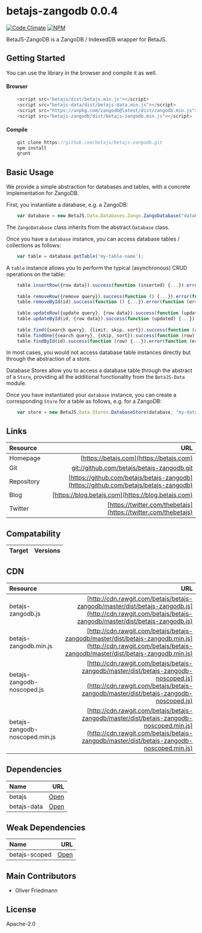 # betajs-zangodb 0.0.4
[![Code Climate](https://codeclimate.com/github/betajs/betajs-zangodb/badges/gpa.svg)](https://codeclimate.com/github/betajs/betajs-zangodb)
[![NPM](https://img.shields.io/npm/v/betajs-zangodb.svg?style=flat)](https://www.npmjs.com/package/betajs-zangodb)


BetaJS-ZangoDB is a ZangoDB / IndexedDB wrapper for BetaJS.



## Getting Started


You can use the library in the browser and compile it as well.

#### Browser

```javascript
	<script src="betajs/dist/betajs.min.js"></script>
	<script src="betajs-data/dist/betajs-data.min.js"></script>
	<script src="https://unpkg.com/zangodb@latest/dist/zangodb.min.js"></script>
	<script src="betajs-zangodb/dist/betajs-zangodb.min.js"></script>
``` 

#### Compile

```javascript
	git clone https://github.com/betajs/betajs-zangodb.git
	npm install
	grunt
```



## Basic Usage


We provide a simple abstraction for databases and tables, with a concrete implementation for ZangoDB.

First, you instantiate a database, e.g. a ZangoDB:

```javascript
	var database = new BetaJS.Data.Databases.Zango.ZangoDatabase("database");
```
 
The `ZangoDatabase` class inherits from the abstract `Database` class.

Once you have a `database` instance, you can access database tables / collections as follows:

```javascript
	var table = database.getTable('my-table-name');
```

A `table` instance allows you to perform the typical (asynchronous) CRUD operations on the table:

```javascript
	table.insertRow({row data}).success(function (inserted) {...}).error(function (error) {...});
	
	table.removeRow({remove query}).success(function () {...}).error(function (error) {...});
	table.removeById(id).success(function () {...}).error(function (error) {...});
	
	table.updateRow({update query}, {row data}).success(function (updated) {...}).error(function (error) {...});
	table.updateById(id, {row data}).success(function (updated) {...}).error(function (error) {...});
	
	table.find({search query}, {limit, skip, sort}).success(function (rowIterator) {...}).error(function (error) {...});
	table.findOne({search query}, {skip, sort}).success(function (row) {...}).error(function (error) {...});
	table.findById(id).success(function (row) {...}).error(function (error) {...});
``` 

In most cases, you would not access database table instances directly but through the abstraction of a store.

Database Stores allow you to access a database table through the abstract of a `Store`, providing all the additional functionality from the `BetaJS-Data` module.

Once you have instantiated your `database` instance, you can create a corresponding `Store` for a table as follows, e.g. for a ZangoDB:

```javascript
	var store = new BetaJS.Data.Stores.DatabaseStore(database, "my-database-table");
```


## Links
| Resource   | URL |
| :--------- | --: |
| Homepage   | [https://betajs.com](https://betajs.com) |
| Git        | [git://github.com/betajs/betajs-zangodb.git](git://github.com/betajs/betajs-zangodb.git) |
| Repository | [https://github.com/betajs/betajs-zangodb](https://github.com/betajs/betajs-zangodb) |
| Blog       | [https://blog.betajs.com](https://blog.betajs.com) | 
| Twitter    | [https://twitter.com/thebetajs](https://twitter.com/thebetajs) | 
 



## Compatability
| Target | Versions |
| :----- | -------: |


## CDN
| Resource | URL |
| :----- | -------: |
| betajs-zangodb.js | [http://cdn.rawgit.com/betajs/betajs-zangodb/master/dist/betajs-zangodb.js](http://cdn.rawgit.com/betajs/betajs-zangodb/master/dist/betajs-zangodb.js) |
| betajs-zangodb.min.js | [http://cdn.rawgit.com/betajs/betajs-zangodb/master/dist/betajs-zangodb.min.js](http://cdn.rawgit.com/betajs/betajs-zangodb/master/dist/betajs-zangodb.min.js) |
| betajs-zangodb-noscoped.js | [http://cdn.rawgit.com/betajs/betajs-zangodb/master/dist/betajs-zangodb-noscoped.js](http://cdn.rawgit.com/betajs/betajs-zangodb/master/dist/betajs-zangodb-noscoped.js) |
| betajs-zangodb-noscoped.min.js | [http://cdn.rawgit.com/betajs/betajs-zangodb/master/dist/betajs-zangodb-noscoped.min.js](http://cdn.rawgit.com/betajs/betajs-zangodb/master/dist/betajs-zangodb-noscoped.min.js) |



## Dependencies
| Name | URL |
| :----- | -------: |
| betajs | [Open](https://github.com/betajs/betajs) |
| betajs-data | [Open](https://github.com/betajs/betajs-data) |


## Weak Dependencies
| Name | URL |
| :----- | -------: |
| betajs-scoped | [Open](https://github.com/betajs/betajs-scoped) |


## Main Contributors

- Oliver Friedmann

## License

Apache-2.0








